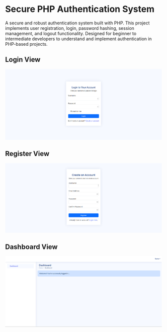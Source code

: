 # Secure PHP Authentication System

A secure and robust authentication system built with PHP. This project implements user registration, login, password hashing, session management, and logout functionality. Designed for beginner to intermediate developers to understand and implement authentication in PHP-based projects.

## Login View

![login-interface](assets/images/login_Interface.png)

## Register View

![register-interface](assets/images/register_Interface.png)


## Dashboard View

![dashboard-interface](assets/images/dashboardInterface.png)
